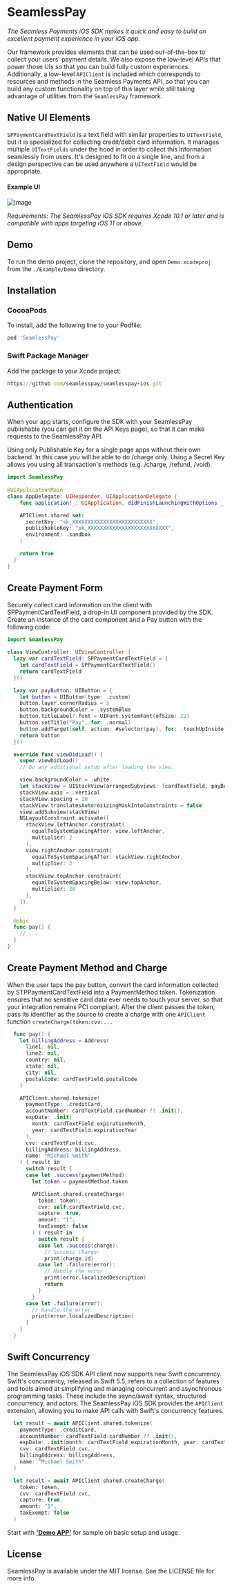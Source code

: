 # SeamlessPay

*The Seamless Payments iOS SDK makes it quick and easy to build an excellent payment experience in your iOS app.*

Our framework provides elements that can be used out-of-the-box to collect your users' payment details. We also expose the low-level APIs that power those UIs so that you can build fully custom experiences. Additionally, a low-level `APIClient` is included which corresponds to resources and methods in the Seamless Payments API, so that you can build any custom functionality on top of this layer while still taking advantage of utilities from the `SeamlessPay` framework.

## Native UI Elements

`SPPaymentCardTextField` is a text field with similar properties to `UITextField`, but it is specialized for collecting credit/debit card information. It manages multiple `UITextFields` under the hood in order to collect this information seamlessly from users. It's designed to fit on a single line, and from a design perspective can be used anywhere a `UITextField` would be appropriate.

#### Example UI

![image](card-field.gif)

*Requirements: The SeamlessPay iOS SDK requires Xcode 10.1 or later and is compatible with apps targeting iOS 11 or above.*

## Demo

To run the demo project, clone the repository, and open `Demo.xcodeproj` from the `./Example/Demo` directory.

## Installation

### CocoaPods
To install, add the following line to your Podfile:

```ruby
pod 'SeamlessPay'
```

### Swift Package Manager
Add the package to your Xcode project:
```ruby
https://github.com/seamlesspay/seamlesspay-ios.git
```

## Authentication

When your app starts, configure the SDK with your SeamlessPay publishable (you can get it on the API Keys page), so that it can make requests to the SeamlessPay API.

Using only Publishable Key for a single page apps without their own backend. In this case you will be able to do /charge only.
Using a Secret Key allows you using all transaction's methods (e.g. /charge, /refund, /void).

```swift
import SeamlessPay
    
@UIApplicationMain
class AppDelegate: UIResponder, UIApplicationDelegate {
    func application(_: UIApplication, didFinishLaunchingWithOptions _: [UIApplication.LaunchOptionsKey: Any]?) -> Bool {

    APIClient.shared.set(
      secretKey: "sk_XXXXXXXXXXXXXXXXXXXXXXXXXX",
      publishableKey: "pk_XXXXXXXXXXXXXXXXXXXXXXXXXX",
      environment: .sandbox
    )

    return true
  }
}
```

## Create Payment Form

Securely collect card information on the client with SPPaymentCardTextField, a drop-in UI component provided by the SDK. Create an instance of the card component and a Pay button with the following code:

```swift
import SeamlessPay
    
class ViewController: UIViewController {
  lazy var cardTextField: SPPaymentCardTextField = {
    let cardTextField = SPPaymentCardTextField()
    return cardTextField
  }()

  lazy var payButton: UIButton = {
    let button = UIButton(type: .custom)
    button.layer.cornerRadius = 5
    button.backgroundColor = .systemBlue
    button.titleLabel?.font = UIFont.systemFont(ofSize: 22)
    button.setTitle("Pay", for: .normal)
    button.addTarget(self, action: #selector(pay), for: .touchUpInside)
    return button
  }()

  override func viewDidLoad() {
    super.viewDidLoad()
    // Do any additional setup after loading the view.

    view.backgroundColor = .white
    let stackView = UIStackView(arrangedSubviews: [cardTextField, payButton])
    stackView.axis = .vertical
    stackView.spacing = 20
    stackView.translatesAutoresizingMaskIntoConstraints = false
    view.addSubview(stackView)
    NSLayoutConstraint.activate([
      stackView.leftAnchor.constraint(
        equalToSystemSpacingAfter: view.leftAnchor,
        multiplier: 2
      ),
      view.rightAnchor.constraint(
        equalToSystemSpacingAfter: stackView.rightAnchor,
        multiplier: 2
      ),
      stackView.topAnchor.constraint(
        equalToSystemSpacingBelow: view.topAnchor,
        multiplier: 20
      ),
    ])
  }

  @objc
  func pay() {
    // ...
  }
}
```

## Create Payment Method and Charge

When the user taps the pay button, convert the card information collected by STPPaymentCardTextField into a PaymentMethod token. Tokenization ensures that no sensitive card data ever needs to touch your server, so that your integration remains PCI compliant.
After the client passes the token, pass its identifier as the source to create a charge with one `APIClient` function `createCharge(token:cvv:...`

```swift
  func pay() {
    let billingAddress = Address(
      line1: nil,
      line2: nil,
      country: nil,
      state: nil,
      city: nil,
      postalCode: cardTextField.postalCode
    )

    APIClient.shared.tokenize(
      paymentType: .creditCard,
      accountNumber: cardTextField.cardNumber ?? .init(),
      expDate: .init(
        month: cardTextField.expirationMonth,
        year: cardTextField.expirationYear
      ),
      cvv: cardTextField.cvc,
      billingAddress: billingAddress,
      name: "Michael Smith"
    ) { result in
      switch result {
      case let .success(paymentMethod):
        let token = paymentMethod.token

        APIClient.shared.createCharge(
          token: token!,
          cvv: self.cardTextField.cvc,
          capture: true,
          amount: "1",
          taxExempt: false
        ) { result in
          switch result {
          case let .success(charge):
            // Success Charge:
            print(charge.id)
          case let .failure(error):
            // Handle the error
            print(error.localizedDescription)
            return
          }
        }
      case let .failure(error):
        // Handle the error
        print(error.localizedDescription)
      }
    }
  }
```

## Swift Concurrency

The SeamlessPay iOS SDK API client now supports new Swift concurrency. Swift's concurrency, released in Swift 5.5, refers to a collection of features and tools aimed at simplifying and managing concurrent and asynchronous programming tasks. These include the async/await syntax, structured concurrency, and actors. The SeamlessPay iOS SDK provides the `APIClient` extension, allowing you to make API calls with Swift's concurrency features.

```swift
  let result = await APIClient.shared.tokenize(
    paymentType: .creditCard,
    accountNumber: cardTextField.cardNumber ?? .init(),
    expDate: .init(month: cardTextField.expirationMonth, year: cardTextField.expirationYear),
    cvv: cardTextField.cvc,
    billingAddress: billingAddress,
    name: "Michael Smith"
  )
```

```swift
  let result = await APIClient.shared.createCharge(
    token: token,
    cvv: cardTextField.cvc,
    capture: true,
    amount: "1",
    taxExempt: false
  )
```

Start with [**'Demo APP'**](https://github.com/seamlesspay/seamlesspay-ios/tree/dev/Example/Demo) for sample on basic setup and usage.


## License

SeamlessPay is available under the MIT license. See the LICENSE file for more info.
